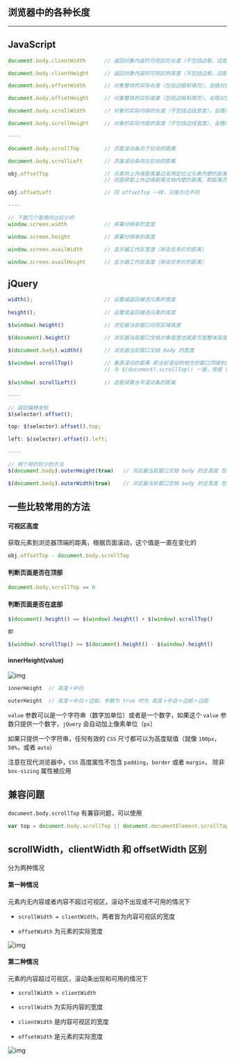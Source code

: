 ## 浏览器中的各种长度

----

## JavaScript

```js
document.body.clientWidth      // 返回对象内容的可视区的长度（不包括边框，边距或滚动条），会随对象显示大小的变化而改变

document.body.clientHeight     // 返回对象内容的可视区的高度（不包括边框，边距或滚动条），会随对象显示大小的变化而改变

document.body.offsetWidth      // 对象整体的实际长度（包括边框和填充），会随对象显示大小的变化而改变

document.body.offsetHeight     // 对象整体的实际高度（包括边框和填充），会随对象显示大小的变化而改变

document.body.scrollWidth      // 对象的实际内容的长度（不包括边线宽度），会随对象中内容超过可视区后而变大

document.body.scrollHeight     // 对象的实际内容的高度（不包括边线宽度），会随对象中内容超过可视区后而变大

----

document.body.scrollTop        // 页面滚动条向下拉动的距离

document.body.scrollLeft       // 页面滚动条向左拉动的距离

obj.offsetTop                  // 元素的上外缘距离最近采用定位父元素内壁的距离，如果父元素中没有采用定位的
                               // 则是获取上外边缘距离文档内壁的距离，即距离页面文档顶部距离，不会因为滚动条的改变而改变

obj.offsetLeft                 // 同 offsetTop 一样，只是方位不同

----

// 下面几个是用的比较少的
window.screen.width            // 屏幕分辨率的宽度

window.screen.height           // 屏幕分辨率的高度

window.screen.availWidth       // 显示器工作区宽度（除去任务栏的距离）

window.screen.availHeight      // 显示器工作区高度（除去任务栏的距离）
```



## jQuery

```js
width();                       // 设置或返回被选元素的宽度
 
height();                      // 设置或返回被选元素的高度

$(window).height()             // 浏览器当前窗口可视区域高度

$(document).height()           // 浏览器当前窗口文档对象高度也就是页面整体高度

$(document.body).width()       // 浏览器当前窗口文档 body 的宽度
 
$(window).scrollTop()          // 垂直滚动的距离 即当前滚动的地方的窗口顶端到整个页面顶端的距离
                               // 与 $(document).scrollTop() 一致，但是 $(window).scrollTop() 被所有浏览器支持
 
$(window).scrollLeft()         // 这是获取水平滚动条的距离

----

// 返回偏移坐标
$(selector).offset();

top: $(selector).offset().top;

left: $(selector).offset().left;

----

// 两个用的较少的方法 
$(document.body).outerHeight(true)   // 浏览器当前窗口文档 body 的总高度 包括 border padding margin（对可见和隐藏元素均有效）

$(document.body).outerWidth(true)    // 浏览器当前窗口文档 body 的总宽度 包括 border padding margin（对可见和隐藏元素均有效）
```




## 一些比较常用的方法

#### 可视区高度

获取元素到浏览器顶端的距离，根据页面滚动，这个值是一直在变化的

```js
obj.offsetTop - document.body.scrollTop
```


#### 判断页面是否在顶部

```js
document.body.scrollTop == 0
```

#### 判断页面是否在底部

```js
$(document).height() == $(window).height() + $(window).scrollTop()

即

$(window).scrollTop() >= $(document).height() - $(window).height()
```


#### innerHeight(value)

![img](http://www.haorooms.com/uploads/images/innerheight.jpg)

```js
innerHeight  // 高度＋补白

outerHeight  // 高度＋补白＋边框，参数为 true 时为 高度＋补白＋边框＋边距
```

`value` 参数可以是一个字符串（数字加单位）或者是一个数字，如果这个 `value` 参数只提供一个数字，`jQuery` 会自动加上像素单位（`px`）

如果只提供一个字符串，任何有效的 `CSS` 尺寸都可以为高度赋值（就像 `100px`，`50%`，或者 `auto`）

注意在现代浏览器中，`CSS` 高度属性不包含 `padding`，`border` 或者 `margin`， 除非 `box-sizing` 属性被应用



## 兼容问题

`document.body.scrollTop` 有兼容问题，可以使用

```js
var top = document.body.scrollTop || document.documentElement.scrollTop;
```



## scrollWidth，clientWidth 和 offsetWidth 区别

分为两种情况

#### 第一种情况

元素内无内容或者内容不超过可视区，滚动不出现或不可用的情况下

* `scrollWidth = clientWidth`，两者皆为内容可视区的宽度

* `offsetWidth` 为元素的实际宽度

![img](http://images.cnitblog.com/blog/166781/201412/291654504031651.png)

#### 第二种情况

元素的内容超过可视区，滚动条出现和可用的情况下

* `scrollWidth > clientWidth`

* `scrollWidth` 为实际内容的宽度

* `clientWidth` 是内容可视区的宽度

* `offsetWidth` 是元素的实际宽度

![img](http://images.cnitblog.com/blog/166781/201412/291655026226285.png)